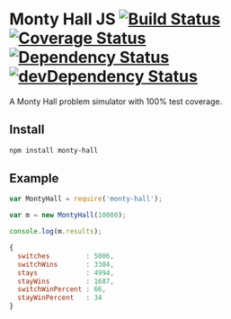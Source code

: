 Monty Hall JS [![Build Status](https://travis-ci.org/edj-boston/monty-hall-js.svg?branch=master)](https://travis-ci.org/edj-boston/monty-hall-js) [![Coverage Status](https://coveralls.io/repos/edj-boston/monty-hall-js/badge.svg?branch=master&service=github)](https://coveralls.io/github/edj-boston/monty-hall-js?branch=master) [![Dependency Status](https://david-dm.org/edj-boston/monty-hall-js.svg)](https://david-dm.org/edj-boston/monty-hall-js) [![devDependency Status](https://david-dm.org/edj-boston/monty-hall-js/dev-status.svg)](https://david-dm.org/edj-boston/monty-hall-js#info=devDependencies)
=============

A Monty Hall problem simulator with 100% test coverage.


Install
-------

```sh
npm install monty-hall
```


Example
-------

```js
var MontyHall = require('monty-hall');

var m = new MontyHall(10000);

console.log(m.results);

{
  switches         : 5006,
  switchWins       : 3304,
  stays            : 4994,
  stayWins         : 1687,
  switchWinPercent : 66,
  stayWinPercent   : 34
}
```
